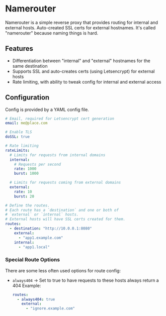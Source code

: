 # Namerouter
Namerouter is a simple reverse proxy that provides routing for internal and external hosts. Auto-created SSL certs for external hostnames. It's called "namerouter" because naming things is hard.

## Features
- Differentiation between "internal" and "external" hostnames for the same destination
- Supports SSL and auto-creates certs (using Letsencrypt) for external hosts
- Rate limiting, with ability to tweak config for internal and external access

## Configuration
Config is provided by a YAML config file. 

```yaml
# Email, required for Letsencrypt cert generation
email: me@place.com

# Enable TLS
doSSL: true

# Rate limiting
rateLimits:
  # Limits for requests from internal domains
  internal:
    # Requests per second
    rate: 1000
    burst: 1000

  # Limits for requests coming from external domains
  external:
    rate: 10
    burst: 20

# Define the routes.
# Each route has a `destination` and one or both of
# `external` or `internal` hosts.
# External hosts will have SSL certs created for them.
routes:
  - destination: "http://10.0.0.1:8080"
    external:
      - "app1.example.com"
    internal:
      - "app1.local"
```

### Special Route Options
There are some less often used options for route config:
- `always404` -> Set to true to have requests to these hosts always return a 404
  Example:
  ```yaml
  routes:
    - always404: true
      external:
        - "ignore.example.com"
  ```
